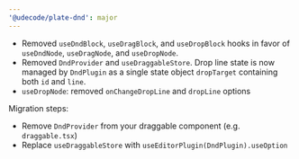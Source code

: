 ```yaml
---
'@udecode/plate-dnd': major
---
```


- Removed `useDndBlock`, `useDragBlock`, and `useDropBlock` hooks in favor of `useDndNode`, `useDragNode`, and `useDropNode`.
- Removed `DndProvider` and `useDraggableStore`. Drop line state is now managed by `DndPlugin` as a single state object `dropTarget` containing both `id` and `line`.
- `useDropNode`: removed `onChangeDropLine` and `dropLine` options

Migration steps:

- Remove `DndProvider` from your draggable component (e.g. `draggable.tsx`)
- Replace `useDraggableStore` with `useEditorPlugin(DndPlugin).useOption`
